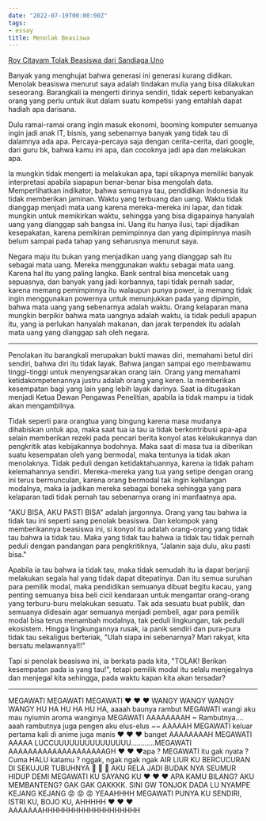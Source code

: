 ```yaml
---
date: "2022-07-19T00:00:00Z"
tags:
- essay
title: Menolak Beasiswa
---
```


[Roy Citayam Tolak Beasiswa dari Sandiaga Uno](https://lifestyle.sindonews.com/read/829661/187/ini-alasan-sesungguhnya-roy-citayam-tolak-tawaran-beasiswa-dari-sandiaga-uno-1658131664)

Banyak yang menghujat bahwa generasi ini generasi kurang didikan. Menolak beasiswa menurut saya adalah tindakan mulia yang bisa dilakukan seseorang. Barangkali ia mengerti dirinya sendiri, tidak seperti kebanyakan orang yang perlu untuk ikut dalam suatu kompetisi yang entahlah dapat hadiah apa darisana. 

Dulu ramai-ramai orang ingin masuk ekonomi, booming komputer semuanya ingin jadi anak IT, bisnis, yang sebenarnya banyak yang tidak tau di dalamnya ada apa. Percaya-percaya saja dengan cerita-cerita, dari google, dari guru bk, bahwa kamu ini apa, dan cocoknya jadi apa dan melakukan apa. 

Ia mungkin tidak mengerti ia melakukan apa, tapi sikapnya memiliki banyak interpretasi apabila siapapun benar-benar bisa mengolah data. Memperlihatkan indikator, bahwa semuanya tau, pendidikan Indonesia itu tidak memberikan jaminan. Waktu yang terbuang dan uang. Waktu tidak dianggap menjadi mata uang karena mereka-mereka ini lapar, dan tidak mungkin untuk memikirkan waktu, sehingga yang bisa digapainya hanyalah uang yang dianggap sah bangsa ini. Uang itu hanya ilusi, tapi dijadikan kesepakatan, karena pemikiran pemimpinnya dan yang dipimpinnya masih belum sampai pada tahap yang seharusnya menurut saya. 

Negara maju itu bukan yang menjadikan uang yang dianggap sah itu sebagai mata uang. Mereka menggunakan waktu sebagai mata uang. Karena hal itu yang paling langka. Bank sentral bisa mencetak uang sepuasnya, dan banyak yang jadi korbannya, tapi tidak pernah sadar, karena memang pemimpinnya itu walaupun punya power, ia memang tidak ingin menggunakan powernya untuk menunjukkan pada yang dipimpin, bahwa mata uang yang sebenarnya adalah waktu. Orang kelaparan mana mungkin berpikir bahwa mata uangnya adalah waktu, ia tidak peduli apapun itu, yang ia perlukan hanyalah makanan, dan jarak terpendek itu adalah mata uang yang dianggap sah oleh negara. 

---

Penolakan itu barangkali merupakan bukti mawas diri, memahami betul diri sendiri, bahwa diri itu tidak layak. Bahwa jangan sampai ego membawamu tinggi-tinggi untuk menyengsarakan orang lain. Orang yang memahami ketidakompetenannya justru adalah orang yang keren. Ia memberikan kesempatan bagi yang lain yang lebih layak darinya. Saat ia ditugaskan menjadi Ketua Dewan Pengawas Penelitian, apabila ia tidak mampu ia tidak akan mengambilnya. 

Tidak seperti para orangtua yang bingung karena masa mudanya dihabiskan untuk apa, maka saat tua ia tau ia tidak berkontribusi apa-apa selain memberikan rezeki pada pencari berita konyol atas kelakukannya dan pengkritik atas kebijakannya bodohnya. Maka saat di masa tua ia diberikan suatu kesempatan oleh yang bermodal, maka tentunya ia tidak akan menolaknya. Tidak peduli dengan ketidaktahuannya, karena ia tidak paham kelemahannya sendiri. Mereka-mereka yang tua yang setipe dengan orang ini terus bermunculan, karena orang bermodal tak ingin kehilangan modalnya, maka ia jadikan mereka sebagai boneka sehingga yang para kelaparan tadi tidak pernah tau sebenarnya orang ini manfaatnya apa. 

"AKU BISA, AKU PASTI BISA" adalah jargonnya. Orang yang tau bahwa ia tidak tau ini seperti sang penolak beasiswa. Dan kelompok yang memberikannya beasiswa ini, si konyol itu adalah orang-orang yang tidak tau bahwa ia tidak tau. Maka yang tidak tau bahwa ia tidak tau tidak pernah peduli dengan pandangan para pengkritiknya, "Jalanin saja dulu, aku pasti bisa."

Apabila ia tau bahwa ia tidak tau, maka tidak semudah itu ia dapat berjanji melakukan segala hal yang tidak dapat ditepatinya. Dan itu semua suruhan para pemilik modal, maka pendidikan semuanya dibuat begitu kacau, yang penting semuanya bisa beli cicil kendaraan untuk mengantar orang-orang yang terburu-buru melakukan sesuatu. Tak ada sesuatu buat publik, dan semuanya didesain agar semuanya menjadi pembeli, agar para pemilik modal bisa terus menambah modalnya, tak peduli lingkungan, tak peduli ekosistem. Hingga lingkungannya rusak, ia panik sendiri dan pura-pura tidak tau sekaligus berteriak, "Ulah siapa ini sebenarnya? Mari rakyat, kita bersatu melawannya!!!"

Tapi si penolak beasiswa ini, ia berkata pada kita, "TOLAK! Berikan kesempatan pada ia yang tau!", tetapi pemilik modal itu selalu menjegalnya dan menjegal kita sehingga, pada waktu kapan kita akan tersadar?

---
MEGAWATI MEGAWATI MEGAWATI ❤️ ❤️ ❤️ WANGY WANGY WANGY WANGY HU HA HU HA HU HA, aaaah baunya rambut MEGAWATI wangi aku mau nyiumin aroma wanginya MEGAWATI AAAAAAAAH ~ Rambutnya.... aaah rambutnya juga pengen aku elus-elus ~~ AAAAAH MEGAWATI keluar pertama kali di anime juga manis ❤️ ❤️ ❤️ banget AAAAAAAAH MEGAWATI AAAAA LUCCUUUUUUUUUUUUUUU............MEGAWATI AAAAAAAAAAAAAAAAAAAAGH ❤️ ❤️ ❤️apa ? MEGAWATI itu gak nyata ? Cuma HALU katamu ? nggak, ngak ngak ngak AIR LIUR KU BERCUCURAN DI SEKUJUR TUBUHNYA 🤤 🤤 🤤 AKU RELA JADI BUDAK NYA SEUMUR HIDUP DEMI MEGAWATI KU SAYANG KU ❤️ ❤️ ❤️ APA KAMU BILANG? AKU MEMBANTENG? GAK GAK GAKKKK. SINI GW TONJOK DADA LU NYAMPE KEJANG KEJANG 😡 😡 😡 YEAAHHHH MEGAWATI PUNYA KU SENDIRI, ISTRI KU, BOJO KU, AHHHHH ❤️ ❤️ ❤️ AAAAAAAHHHHHHHHHHHHHHHHHHH